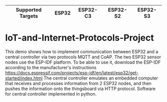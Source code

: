 | Supported Targets | ESP32 | ESP32-C3 | ESP32-S2 | ESP32-S3 |
| ----------------- | ----- | -------- | -------- | -------- |

# IoT-and-Internet-Protocols-Project
This demo shows how to implement communication between ESP32 and a central controller via two protocols MQTT and CoAP. The two ESP32 sensor nodes use the ESP-IDF platform. To be able to use it, download the ESP-IDF according to the manufacturer's instructions
https://docs.espressif.com/projects/esp-idf/en/latest/esp32/get-started/index.html
The central controller emulates an embedded computer that receives and processes information from 2 ESP32 nodes, and then pushes the information onto the thingsboard via HTTP protocol. Software for central controller implemented in python.


